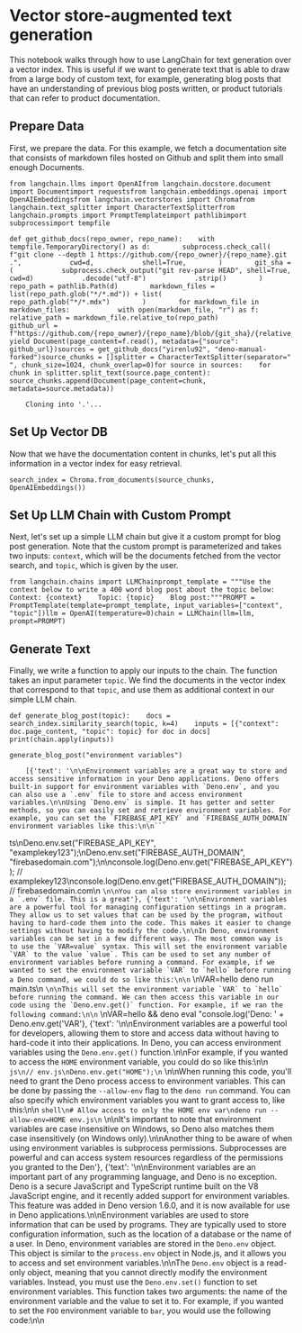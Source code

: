Vector store-augmented text generation
======================================

This notebook walks through how to use LangChain for text generation over a vector index. This is useful if we want to generate text that is able to draw from a large body of custom text, for example, generating blog posts that have an understanding of previous blog posts written, or product tutorials that can refer to product documentation.

Prepare Data[](#prepare-data "Direct link to Prepare Data")
------------------------------------------------------------

First, we prepare the data. For this example, we fetch a documentation site that consists of markdown files hosted on Github and split them into small enough Documents.

    from langchain.llms import OpenAIfrom langchain.docstore.document import Documentimport requestsfrom langchain.embeddings.openai import OpenAIEmbeddingsfrom langchain.vectorstores import Chromafrom langchain.text_splitter import CharacterTextSplitterfrom langchain.prompts import PromptTemplateimport pathlibimport subprocessimport tempfile

    def get_github_docs(repo_owner, repo_name):    with tempfile.TemporaryDirectory() as d:        subprocess.check_call(            f"git clone --depth 1 https://github.com/{repo_owner}/{repo_name}.git .",            cwd=d,            shell=True,        )        git_sha = (            subprocess.check_output("git rev-parse HEAD", shell=True, cwd=d)            .decode("utf-8")            .strip()        )        repo_path = pathlib.Path(d)        markdown_files = list(repo_path.glob("*/*.md")) + list(            repo_path.glob("*/*.mdx")        )        for markdown_file in markdown_files:            with open(markdown_file, "r") as f:                relative_path = markdown_file.relative_to(repo_path)                github_url = f"https://github.com/{repo_owner}/{repo_name}/blob/{git_sha}/{relative_path}"                yield Document(page_content=f.read(), metadata={"source": github_url})sources = get_github_docs("yirenlu92", "deno-manual-forked")source_chunks = []splitter = CharacterTextSplitter(separator=" ", chunk_size=1024, chunk_overlap=0)for source in sources:    for chunk in splitter.split_text(source.page_content):        source_chunks.append(Document(page_content=chunk, metadata=source.metadata))

        Cloning into '.'...

Set Up Vector DB[](#set-up-vector-db "Direct link to Set Up Vector DB")
------------------------------------------------------------------------

Now that we have the documentation content in chunks, let's put all this information in a vector index for easy retrieval.

    search_index = Chroma.from_documents(source_chunks, OpenAIEmbeddings())

Set Up LLM Chain with Custom Prompt[](#set-up-llm-chain-with-custom-prompt "Direct link to Set Up LLM Chain with Custom Prompt")
---------------------------------------------------------------------------------------------------------------------------------

Next, let's set up a simple LLM chain but give it a custom prompt for blog post generation. Note that the custom prompt is parameterized and takes two inputs: `context`, which will be the documents fetched from the vector search, and `topic`, which is given by the user.

    from langchain.chains import LLMChainprompt_template = """Use the context below to write a 400 word blog post about the topic below:    Context: {context}    Topic: {topic}    Blog post:"""PROMPT = PromptTemplate(template=prompt_template, input_variables=["context", "topic"])llm = OpenAI(temperature=0)chain = LLMChain(llm=llm, prompt=PROMPT)

Generate Text[](#generate-text "Direct link to Generate Text")
---------------------------------------------------------------

Finally, we write a function to apply our inputs to the chain. The function takes an input parameter `topic`. We find the documents in the vector index that correspond to that `topic`, and use them as additional context in our simple LLM chain.

    def generate_blog_post(topic):    docs = search_index.similarity_search(topic, k=4)    inputs = [{"context": doc.page_content, "topic": topic} for doc in docs]    print(chain.apply(inputs))

    generate_blog_post("environment variables")

        [{'text': '\n\nEnvironment variables are a great way to store and access sensitive information in your Deno applications. Deno offers built-in support for environment variables with `Deno.env`, and you can also use a `.env` file to store and access environment variables.\n\nUsing `Deno.env` is simple. It has getter and setter methods, so you can easily set and retrieve environment variables. For example, you can set the `FIREBASE_API_KEY` and `FIREBASE_AUTH_DOMAIN` environment variables like this:\n\n```
ts\nDeno.env.set("FIREBASE_API_KEY", "examplekey123");\nDeno.env.set("FIREBASE_AUTH_DOMAIN", "firebasedomain.com");\n\nconsole.log(Deno.env.get("FIREBASE_API_KEY")); // examplekey123\nconsole.log(Deno.env.get("FIREBASE_AUTH_DOMAIN")); // firebasedomain.com\n
```\n\nYou can also store environment variables in a `.env` file. This is a great'}, {'text': '\n\nEnvironment variables are a powerful tool for managing configuration settings in a program. They allow us to set values that can be used by the program, without having to hard-code them into the code. This makes it easier to change settings without having to modify the code.\n\nIn Deno, environment variables can be set in a few different ways. The most common way is to use the `VAR=value` syntax. This will set the environment variable `VAR` to the value `value`. This can be used to set any number of environment variables before running a command. For example, if we wanted to set the environment variable `VAR` to `hello` before running a Deno command, we could do so like this:\n\n```
\nVAR=hello deno run main.ts\n
```\n\nThis will set the environment variable `VAR` to `hello` before running the command. We can then access this variable in our code using the `Deno.env.get()` function. For example, if we ran the following command:\n\n```
\nVAR=hello && deno eval "console.log(\'Deno: \' + Deno.env.get(\'VAR'}, {'text': '\n\nEnvironment variables are a powerful tool for developers, allowing them to store and access data without having to hard-code it into their applications. In Deno, you can access environment variables using the `Deno.env.get()` function.\n\nFor example, if you wanted to access the `HOME` environment variable, you could do so like this:\n\n
```js\n// env.js\nDeno.env.get("HOME");\n```
\n\nWhen running this code, you\'ll need to grant the Deno process access to environment variables. This can be done by passing the `--allow-env` flag to the `deno run` command. You can also specify which environment variables you want to grant access to, like this:\n\n
```shell\n# Allow access to only the HOME env var\ndeno run --allow-env=HOME env.js\n```
\n\nIt\'s important to note that environment variables are case insensitive on Windows, so Deno also matches them case insensitively (on Windows only).\n\nAnother thing to be aware of when using environment variables is subprocess permissions. Subprocesses are powerful and can access system resources regardless of the permissions you granted to the Den'}, {'text': '\n\nEnvironment variables are an important part of any programming language, and Deno is no exception. Deno is a secure JavaScript and TypeScript runtime built on the V8 JavaScript engine, and it recently added support for environment variables. This feature was added in Deno version 1.6.0, and it is now available for use in Deno applications.\n\nEnvironment variables are used to store information that can be used by programs. They are typically used to store configuration information, such as the location of a database or the name of a user. In Deno, environment variables are stored in the `Deno.env` object. This object is similar to the `process.env` object in Node.js, and it allows you to access and set environment variables.\n\nThe `Deno.env` object is a read-only object, meaning that you cannot directly modify the environment variables. Instead, you must use the `Deno.env.set()` function to set environment variables. This function takes two arguments: the name of the environment variable and the value to set it to. For example, if you wanted to set the `FOO` environment variable to `bar`, you would use the following code:\n\n
```'}]